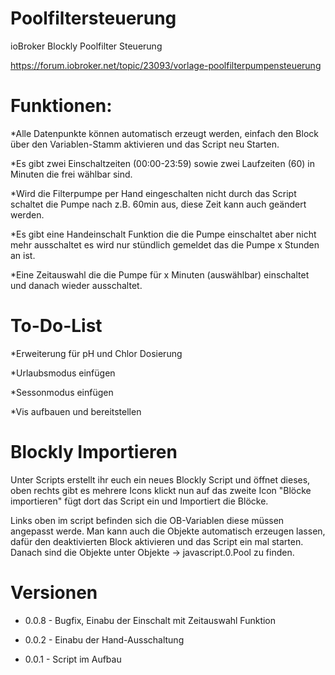 # Poolfiltersteuerung
ioBroker Blockly Poolfilter Steuerung

https://forum.iobroker.net/topic/23093/vorlage-poolfilterpumpensteuerung

# Funktionen:

*Alle Datenpunkte können automatisch erzeugt werden, einfach den Block über den Variablen-Stamm aktivieren und das Script neu Starten.

*Es gibt zwei Einschaltzeiten (00:00-23:59) sowie zwei Laufzeiten (60) in Minuten die frei wählbar sind.

*Wird die Filterpumpe per Hand eingeschalten nicht durch das Script schaltet die Pumpe nach z.B. 60min aus, diese Zeit kann auch geändert werden.

*Es gibt eine Handeinschalt Funktion die die Pumpe einschaltet aber nicht mehr ausschaltet es wird nur stündlich gemeldet das die Pumpe x Stunden an ist.

*Eine Zeitauswahl die die Pumpe für x Minuten (auswählbar) einschaltet und danach wieder ausschaltet.



# To-Do-List

*Erweiterung für pH und Chlor Dosierung

*Urlaubsmodus einfügen

*Sessonmodus einfügen

*Vis aufbauen und bereitstellen



# Blockly Importieren

Unter Scripts erstellt ihr euch ein neues Blockly Script und öffnet dieses, oben rechts gibt es mehrere Icons klickt nun auf das zweite Icon "Blöcke importieren" fügt dort das Script ein und Importiert die Blöcke.

Links oben im script befinden sich die OB-Variablen diese müssen angepasst werde. Man kann auch die Objekte automatisch erzeugen lassen, dafür den deaktivierten Block aktivieren und das Script ein mal starten. Danach sind die Objekte unter Objekte -> javascript.0.Pool zu finden.



# Versionen

* 0.0.8 - Bugfix, Einabu der Einschalt mit Zeitauswahl Funktion

* 0.0.2 - Einabu der Hand-Ausschaltung

* 0.0.1 - Script im Aufbau
